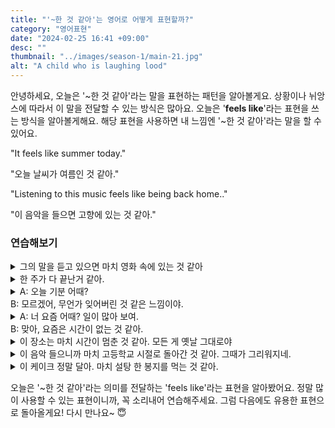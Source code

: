 ```yaml
---
title: "'~한 것 같아'는 영어로 어떻게 표현할까?"
category: "영어표현"
date: "2024-02-25 16:41 +09:00"
desc: ""
thumbnail: "../images/season-1/main-21.jpg"
alt: "A child who is laughing lood"
---
```


안녕하세요, 오늘은 '~한 것 같아'라는 말을 표현하는 패턴을 알아볼게요. 상황이나 뉘앙스에 따라서 이 말을 전달할 수 있는 방식은 많아요. 오늘은 '**feels like**'라는 표현을 쓰는 방식을 알아볼게해요. 해당 표현을 사용하면 내 느낌엔 '~한 것 같아'라는 말을 할 수 있어요.

"It feels like summer today."

"오늘 날씨가 여름인 것 같아."

"Listening to this music feels like being back home.."

"이 음악을 들으면 고향에 있는 것 같아."

### 연습해보기

<details>
  <summary>그의 말을 듣고 있으면 마치 영화 속에 있는 것 같아</summary>
  <span>Listening to him feels like being in a movie.</span>
</details>

<details>
 <summary>한 주가 다 끝난거 같아.</summary>
  <span>It feels like the week is over.</span>
</details>

<details>
  <summary>A: 오늘 기분 어때?<br>B: 모르겠어, 무언가 잊어버린 것 같은 느낌이야.</summary>
  <span>A: How do you feel today?<br>B: I don't know, it feels like I forgot something.</span>
</details>

<details>
  <summary>A: 너 요즘 어때? 일이 많아 보여.<br>B: 맞아, 요즘은 시간이 없는 것 같아.</summary>
  <span>A: How have you been lately? You look busy.<br>B: Right, lately it feels like there’s no time.</span>
</details>

<details>
  <summary>이 장소는 마치 시간이 멈춘 것 같아. 모든 게 옛날 그대로야</summary>
  <span>This place feels like time has stopped. Everything is just as it was in the past.</span>
</details>

<details>
  <summary>이 음악 들으니까 마치 고등학교 시절로 돌아간 것 같아. 그때가 그리워지네.</summary>
  <span>Listening to this music, it feels like I've gone back to my high school days. I miss those times.</span>
</details>

<details>
  <summary>이 케이크 정말 달아. 마치 설탕 한 봉지를 먹는 것 같아.</summary>
  <span>This cake is so sweet. It feels like eating a whole bag of sugar.</span>
</details>

오늘은 '\~한 것 같아'라는 의미를 전달하는 'feels like'라는 표현을 알아봤어요. 정말 많이 사용할 수 있는 표현이니까, 꼭 소리내어 연습해주세요. 그럼 다음에도 유용한 표현으로 돌아올게요! 다시 만나요~ 😇
